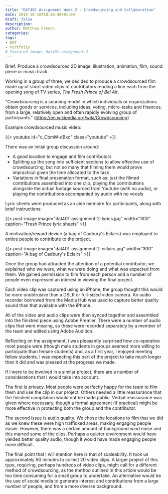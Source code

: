 ```yaml
---
title: "DAT401 Assignment Week 2 - Crowdsourcing and Collaboration"
date: 2015-10-10T18:36:49+01:00
draft: false
description: 
author: Matthew French
categories:
tags:
- DAT
- Portfolio
# featured_image: dat401-assignment-2
---
```


Brief: Produce a crowdsourced 2D image, illustration, animation, film, sound piece or music track.

Working in a group of three, we decided to produce a crowdsourced film made up of short video clips of contributors reading a line each from the opening song of TV series, _The Fresh Prince of Bel Air_.

<!--more-->

"Crowdsourcing is a sourcing model in which individuals or organizations obtain goods or services, including ideas, voting, micro-tasks and finances, from a large, relatively open and often rapidly evolving group of participants." (<https://en.wikipedia.org/wiki/Crowdsourcing>)

Example crowdsourced music video:

{{< youtube id="c_CbmW-dBxo" class="youtube" >}}

There was an initial group discussion around:

- A good location to engage and film contributors
- Splitting up the song into sufficient sections to allow effective use of crowdsourcing, but not so many that filming them would prove impractical given the time allocated to the task
- Variations in final presenation format, such as: just the filmed contributions assembled into one clip, playing the contributions alongside the actual footage sourced from Youtube (with no audio), or playing the contributions accompanied by audio with no vocals

Lyric sheets were produced as an aide memoire for participants, along with brief instructions:

{{< post-image image="dat401-assignment-2-lyrics.jpg" width="300" caption="Fresh Prince lyric sheets" >}}

A motivation/reward device (a bag of Cadbury's Eclairs) was employed to entice people to contribute to the project.

{{< post-image image="dat401-assignment-2-eclairs.jpg" width="300" caption="A bag of Cadbury's Eclairs" >}}

Once the group had attracted the attention of a potential contributor, we explained who we were, what we were doing and what was expected from them. We gained permission to film from each person and a number of people even expressed an interest in viewing the final project.

Each video clip was captured using an iPhone; the group thought this would be more unobtrusive than a DSLR or full-sized video camera. An audio recorder borrowed from the Media Hub was used to capture better quality sound than that available with the iPhone.

All of the video and audio clips were then synced together and assembled into the finished piece using Adobe Premier. There were a number of audio clips that were missing, so these were recorded separately by a member of the team and edited using Adobe Audition.

Reflecting on the assignment, I was pleasantly surprised how co-operative most people were (though male students in groups seemed more willing to participate than female students) and, as a first year, I enjoyed meeting fellow students. I was expecting this part of the project to take much longer than it did and was pleased at the progress we made.

If I were to be involved in a similar project, there are a number of considerations that I would take into account.

The first is privacy. Most people were perfectly happy for the team to film them and use the clip in our project. Others needed a little reassurance that the finished compilation would not be made public. Verbal reassurance was given where necessary, though a formal agreement (if practical) might be more effective in protecting both the group and the contributor.

The second issue is audio quality. We chose the locations to film that we did as we knew these were high trafficked areas, making engaging people easier. However, there was a certain amount of background wind noise and this marred some of the clips. Perhaps a quieter environment would have yielded better quality audio, though it would have made engaging people more difficult.

The final point that I will mention here is that of scaleability. It took us approximately 90 minutes to collect 20 video clips. A larger project of this type, requiring, perhaps hundreds of video clips, might call for a different method of crowdsourcing, as the method outlined in this article would be too time consuming for a small group to undertake. An alternative would be the use of social media to generate interest and contributions from a large number of people, and from a more diverse background.